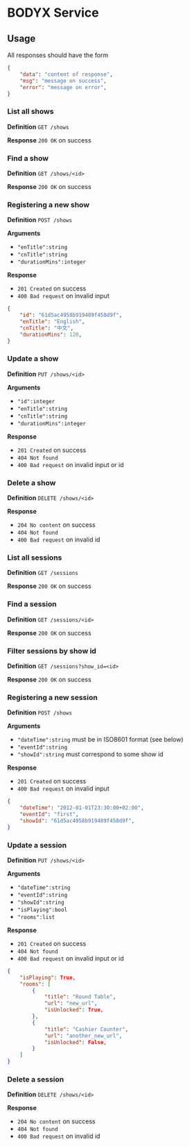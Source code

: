 # BODYX Service

## Usage

All responses should have the form 

```json
{
	"data": "content of response",
	"msg": "message on success",
    "error": "message on error",
}
```

### List all shows

**Definition** `GET /shows`

**Response** `200 OK` on success

### Find a show

**Definition** `GET /shows/<id>`

**Response** `200 OK` on success

### Registering a new show

**Definition** `POST /shows`

**Arguments**

- `"enTitle":string`
- `"cnTitle":string`
- `"durationMins":integer`

**Response** 

- `201 Created` on success
- `400 Bad request` on invalid input

```json
{
	"id": "61d5ac4958b919489f458d9f",
	"enTitle": "English",
	"cnTitle": "中文",
	"durationMins": 120,
}
```

### Update a show

**Definition** `PUT /shows/<id>`

**Arguments**

- `"id":integer`
- `"enTitle":string`
- `"cnTitle":string`
- `"durationMins":integer`

**Response** 

- `201 Created` on success
- `404 Not found`
- `400 Bad request` on invalid input or id

### Delete a show

**Definition** `DELETE /shows/<id>`

**Response** 

- `204 No content` on success
- `404 Not found`
- `400 Bad request` on invalid id

### List all sessions

**Definition** `GET /sessions`

**Response** `200 OK` on success

### Find a session

**Definition** `GET /sessions/<id>`

**Response** `200 OK` on success

### Filter sessions by show id

**Definition** `GET /sessions?show_id=<id>`

**Response** `200 OK` on success

### Registering a new session

**Definition** `POST /shows`

**Arguments**

- `"dateTime":string` must be in ISO8601 format (see below)
- `"eventId":string`
- `"showId":string` must correspond to some show id

**Response** 

- `201 Created` on success
- `400 Bad request` on invalid input

```json
{
	"dateTime": "2012-01-01T23:30:00+02:00",
    "eventId": "first",
    "showId": "61d5ac4958b919489f458d9f",
}
```

### Update a session

**Definition** `PUT /shows/<id>`

**Arguments**

- `"dateTime":string`
- `"eventId":string`
- `"showId":string` 
- `"isPlaying":bool` 
- `"rooms":list`

**Response** 

- `201 Created` on success
- `404 Not found`
- `400 Bad request` on invalid input or id

```json
{
	"isPlaying": True,
	"rooms": [
		{
			"title": "Round Table",
            "url": "new_url",
            "isUnlocked": True,
		},
		{
			"title": "Cashier Counter",
            "url": "another_new_url",
            "isUnlocked": False,
		}
	]
}	
```



### Delete a session

**Definition** `DELETE /shows/<id>`

**Response** 

- `204 No content` on success
- `404 Not found`
- `400 Bad request` on invalid id